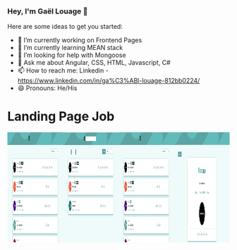 ### Hey, I'm Gaël Louage 👋


Here are some ideas to get you started:

- 🔭 I’m currently working on Frontend Pages
- 🌱 I’m currently learning MEAN stack
- 🤔 I’m looking for help with Mongoose 
- 💬 Ask me about Angular, CSS, HTML, Javascript, C#
- 📫 How to reach me: Linkedin - https://www.linkedin.com/in/ga%C3%ABl-louage-812bb0224/
- 😄 Pronouns: He/His

<h1>Landing Page Job</h1>
<div style="display:grid; grid-template-columns: repeat(4,1fr);">
  <img src="https://github.com/GaelLouage/landing-page-job/blob/main/main.PNG" width="250" height="250px"> 
  <img src="https://github.com/GaelLouage/landing-page-job/blob/main/filtering.PNG" width="250" height="250px">  
  <img src="https://github.com/GaelLouage/landing-page-job/blob/main/main.PNG" width="250" height="250px"> 
  <img src="https://github.com/GaelLouage/landing-page-job/blob/main/routing.PNG" width="250" height="250px"> 
</div>

